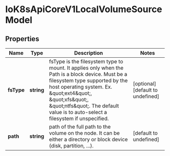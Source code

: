 # IoK8sApiCoreV1LocalVolumeSourceModel

## Properties

Name | Type | Description | Notes
------------ | ------------- | ------------- | -------------
**fsType** | **string** | fsType is the filesystem type to mount. It applies only when the Path is a block device. Must be a filesystem type supported by the host operating system. Ex. \&quot;ext4\&quot;, \&quot;xfs\&quot;, \&quot;ntfs\&quot;. The default value is to auto-select a filesystem if unspecified. | [optional] [default to undefined]
**path** | **string** | path of the full path to the volume on the node. It can be either a directory or block device (disk, partition, ...). | [default to undefined]


